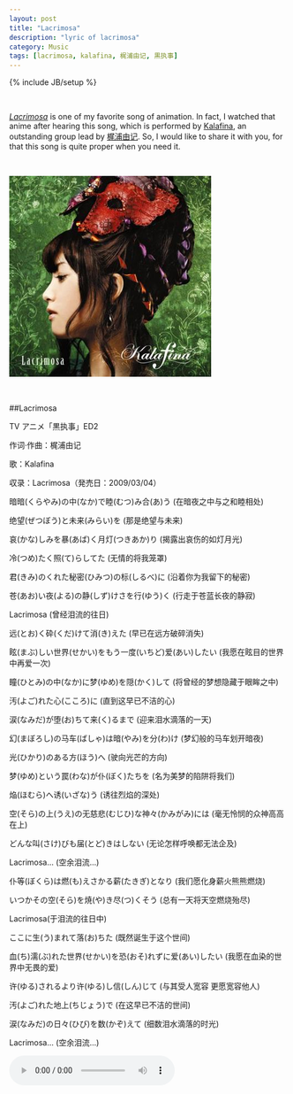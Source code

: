 ```yaml
---
layout: post
title: "Lacrimosa"
description: "lyric of lacrimosa"
category: Music
tags: [lacrimosa, kalafina, 梶浦由记, 黒执事]
---
```

{% include JB/setup %}


<br />

[*Lacrimosa*](/media/Lacrimosa.mp3) is one of my favorite song of animation. In fact, I watched that anime after hearing this song, which is performed by [Kalafina](http://en.wikipedia.org/wiki/Kalafina), an outstanding group lead by [梶浦由记](http://en.wikipedia.org/wiki/Yuki_Kajiura). So, I would like to share it with you, for that this song is quite proper when you need it.
  
<br />


[![image](/media/pic/lacrimosa.jpg)](/media/music/Lacrimosa.mp3)



<br />

##Lacrimosa


TV アニメ「黒执事」ED2

作词·作曲：梶浦由记

歌：Kalafina

収录：Lacrimosa（発売日：2009/03/04）


暗暗(くらやみ)の中(なか)で睦(むつ)み合(あ)う (在暗夜之中与之和睦相处)

绝望(ぜつぼう)と未来(みらい)を (那是绝望与未来)

哀(かな)しみを暴(あば)く月灯(つきあか)り (揭露出哀伤的如灯月光)

冷(つめ)たく照(て)らしてた (无情的将我笼罩)

君(きみ)のくれた秘密(ひみつ)の标(しるべ)に (沿着你为我留下的秘密)

苍(あお)い夜(よる)の静(しず)けさを行(ゆう)く (行走于苍蓝长夜的静寂)

Lacrimosa (曾经泪流的往日)

远(とお)く砕(くだ)けて消(き)えた (早已在远方破碎消失)

眩(まぶ)しい世界(せかい)をもう一度(いちど)爱(あい)したい (我愿在眩目的世界中再爱一次)

瞳(ひとみ)の中(なか)に梦(ゆめ)を隠(かく)して (将曾经的梦想隐藏于眼眸之中)

汚(よご)れた心(こころ)に (直到这早已不洁的心)

涙(なみだ)が堕(お)ちて来(く)るまで (迎来泪水滴落的一天)

幻(まぼろし)の马车(ばしゃ)は暗(やみ)を分(わ)け (梦幻般的马车划开暗夜)

光(ひかり)のある方(ほう)へ (驶向光芒的方向)

梦(ゆめ)という罠(わな)が仆(ぼく)たちを (名为美梦的陷阱将我们)

焔(ほむら)へ诱(いざな)う (诱往烈焰的深处)

空(そら)の上(うえ)の无慈悲(むじひ)な神々(かみがみ)には (毫无怜悯的众神高高在上)

どんな叫(さけ)びも届(とど)きはしない (无论怎样呼唤都无法企及)

Lacrimosa... (空余泪流...)

仆等(ぼくら)は燃(も)えさかる薪(たきぎ)となり (我们愿化身薪火熊熊燃烧)

いつかその空(そら)を焼(や)き尽(つ)くそう (总有一天将天空燃烧殆尽)

Lacrimosa(于泪流的往日中)

ここに生(う)まれて落(お)ちた (既然诞生于这个世间)

血(ち)濡(ぶ)れた世界(せかい)を恐(おそ)れずに爱(あい)したい (我愿在血染的世界中无畏的爱)

许(ゆる)されるより许(ゆる)し信(しん)じて (与其受人宽容 更愿宽容他人)

汚(よご)れた地上(ちじょう)で (在这早已不洁的世间)

涙(なみだ)の日々(ひび)を数(かぞ)えて (细数泪水滴落的时光)

Lacrimosa... (空余泪流...)

<audio src="http://zhangmenshiting.baidu.com/data2/music/41389526/41389526.mp3?xcode=065f1055b9b5f311d112eff7ca1a922d0de7bd77fda6b5af&mid=0.41792735305590" controls="controls"></audio>
